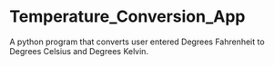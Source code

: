 # Temperature_Conversion_App
A python program that converts user entered Degrees Fahrenheit to Degrees Celsius and Degrees Kelvin. 

